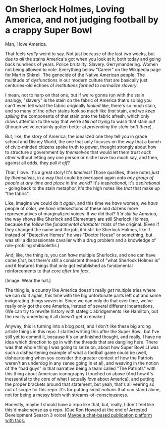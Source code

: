 # On Sherlock Holmes, Loving America, and not judging football by a crappy Super Bowl

Man, I love America.

That feels *really* weird to say. Not just because of the last two weeks, but due to *all* the stains America's got when you look at it, both today and going back hundreds of years. Police brutality. Slavery. Gerrymandering. Women not being allowed to vote. Everything below "Career" on the Wikipedia page for Martin Shkreli. The genocide of the Native American people. The multitude of dysfunctions in our modern culture that are basically just centuries-old echoes of *institutions formed to normalize slavery*.

I mean, not to harp on that one, but if we're gonna run with the stain analogy, "slavery" is the stain on the fabric of America that's so big you can't even tell what the fabric originally *looked* like, there's so much stain, and so many of the *other* stains look so much like *that* stain, and we *keep spilling* the components of that stain onto the fabric afresh, which only draws attention to the way that we're *still not trying* to wash that stain *out* (though we've certainly gotten better at *pretending the stain isn't there*).

But, like, the *story* of America, the idealized one they tell you in grade school and Disney World, the one that only focuses on the way that a bunch of civic-minded citizens spoke truth to power, thought strongly about how to structure a government by *themselves* that would let them trust *each other* without letting any one person or niche have too much say, and then, against all odds, they *pull it off*?

*That*, I love. It's a great story! It's *timeless*! Those qualities, those notes *just by themselves*, in a way that could be overlayed again onto *any group of people* at *any time and place in the world*? It's *inspirational*, it's *aspirational* - going back to the stain metaphor, it's the high notes like *that* that make up "the fabric".

Like, imagine we could do it *again*, and this time we *have* women, we *have* people of color, we *have* intersections of these and dozens more representatives of marginalized voices. If we did that? *It'd still be America*, the way shows like Sherlock and Elementary are still Sherlock Holmes, because the follow the *fundamental character traits* of the original. (Even if they changed the name and the job, it'd still be Sherlock Holmes, like if instead of "Detective Homes" he was "Doctor House" or something, but was still a dispassionate cavalier with a drug problem and a knowledge of role-profiling shibboleths.)

And, like, the thing is, you can *have* multiple Sherlocks, and one can have come *first*, but there's still a consistent thread of "what Sherlock Holmes is" and it features things that only got established as fundamental reinforcements to that core *after the fact*.

[Image: Wear the hat.]

The thing is, a country like America doesn't really *get* multiple tries where we can do it again, this time with the big unfortunate parts left out and some invigorating things woven in. Since we can only do that over time, we've really only got the one America, instead of several different incarnations. (We can try to rewrite history with stategic abridgements like Hamilton, but the reality underlying it all doesn't get a remake.)

Anyway, this is turning into a blog post, and I don't like these big arcing article things in this repo. I started writing this after the Super Bowl, but I've still yet to commit it, because it's an unfinished thought, and really, I have no idea which direction to go in with the threads that are dangling here. There was that whole thing I was going to seize on, about how Super Bowl LI was such a disheartening example of what a football game could be (well, disheartening when you consider the greater context of how the Patriots weren't an underdog in any sense going in et al), and weaving in the notion of the "bad guys" in that narrative being a team called "The Patriots" with this thing about American iconography I touched on above (And how it's inessential to the core of what I actually *love* about America), and putting the proper brackets around that statement, but yeah, that's all veering *so* out of scope for this repo. It's for putting *small notions* that can stand alone, not for being a messy bitch with streams-of-consciousness.

Honestly, maybe I should have a repo like that, but, really, I don't feel like this'd make sense as a repo. (Cue Ron Howard at the end of Arrested Development Season 3 voice) [Maybe a chat-based publication platform with tags.](https://github.com/dingroll)
